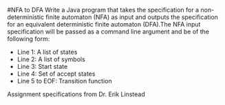 #NFA to DFA
Write a Java program that takes the specification for a non-deterministic finite automaton (NFA) as input and outputs the specification for an equivalent deterministic finite automaton (DFA).The NFA input specification will be passed as a command line argument and be of the following form:
<ul>
<li>Line 1: A list of states</li>
<li>Line 2: A list of symbols</li>
<li>Line 3: Start state</li>
<li>Line 4: Set of accept states</li>
<li>Line 5 to EOF: Transition function</li>
</ul>

Assignment specifications from Dr. Erik Linstead
